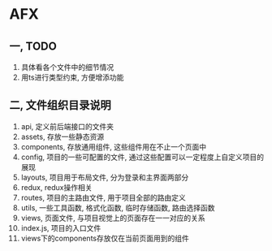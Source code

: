 # AFX

## 一, TODO

1. 具体看各个文件中的细节情况
2. 用ts进行类型约束, 方便增添功能

## 二, 文件组织目录说明

1. api, 定义前后端接口的文件夹
2. assets, 存放一些静态资源
3. components, 存放通用组件, 这些组件用在不止一个页面中
4. config, 项目的一些可配置的文件, 通过这些配置可以一定程度上自定义项目的展现
5. layouts, 项目用于布局文件, 分为登录和主界面两部分
6. redux, redux操作相关
7. routes, 项目的主路由文件, 用于项目全部的路由定义
8. utils, 一些工具函数, 格式化函数, 临时存储函数, 路由选择函数
9. views, 页面文件, 与项目视觉上的页面存在一一对应的关系
10. index.js, 项目的入口文件
11. views下的components存放仅在当前页面用到的组件
